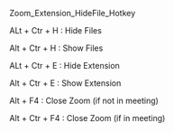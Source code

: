 Zoom_Extension_HideFile_Hotkey




ALt + Ctr + H : Hide Files

Alt + Ctr + H : Show Files


ALt + Ctr + E : Hide Extension

Alt + Ctr + E : Show Extension


Alt + F4 : Close Zoom (if not in meeting)

Alt + Ctr + F4 : Close Zoom (if in meeting)
